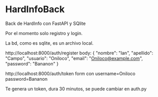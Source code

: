 # HardInfoBack
Back de HardInfo con FastAPI y SQlite

Por el momento solo registro y login.

La bd, como es sqlite, es un archivo local.

http://localhost:8000/auth/register
body:
{
    "nombre": "Ian",
    "apellido": "Campo",
    "usuario": "Oniloco",
    "email": "Oniloco@example.com",
    "password": "Bananon"
}

http://localhost:8000/auth/token
form con
username=Oniloco
password=Bananon

Te genera un token, dura 30 minutos, se puede cambiar en auth.py
